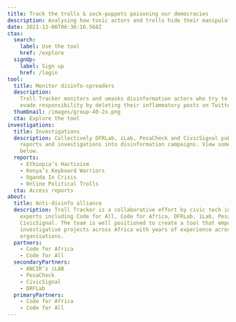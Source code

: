 ```yaml
---
title: Track the trolls & sock-puppets poisoning our democracies
description: Analysing how toxic actors and trolls hide their manipulation
date: 2021-12-06T06:36:16.568Z
ctas:
  search:
    label: Use the tool
    href: /explore
  signUp:
    label: Sign up
    href: /login
tool:
  title: Monitor disinfo-spreaders
  description:
    Troll Tracker monitors and umasks disinformation actors who try to
    evade responsibility by deleting their inflammatory posts on Twitter.
  thumbnail: /images/group-40-2x.png
  cta: Explore the tool
investigations:
  title: Investigations
  description: Collectively DFRLab, iLab, PesaCheck and CivicSignal publish many
    reports and investigations into disinformation campaigns. View some of them
    below.
  reports:
    - Ethiopia’s Hactivism
    - Kenya’s Keyboard Warriors
    - Uganda In Crisis
    - Online Political Trolls
  cta: Access reports
about:
  title: Anti-disinfo alliance
  description: Troll Tracker is a collaborative effort by civic tech industry
    experts including Code for All, Code for Africa, DFRLab, iLab, PesaCheck and
    CivicSignal. The team is well positioned to create a tool that empowers
    investigative projects across Africa with years of experience across all
    organisations.
  partners:
    - Code for Africa
    - Code for All
  secondaryPartners:
    - ANCIR’s iLAB
    - PesaCheck
    - CivicSignal
    - DRFLab
  primaryPartners:
    - Code for Africa
    - Code for All
---
```

